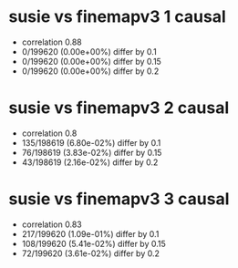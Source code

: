 # susie vs finemapv3  1 causal

- correlation 0.88
- 0/199620 (0.00e+00%) differ by 0.1
- 0/199620 (0.00e+00%) differ by 0.15
- 0/199620 (0.00e+00%) differ by 0.2


# susie vs finemapv3  2 causal

- correlation 0.8
- 135/198619 (6.80e-02%) differ by 0.1
- 76/198619 (3.83e-02%) differ by 0.15
- 43/198619 (2.16e-02%) differ by 0.2


# susie vs finemapv3  3 causal

- correlation 0.83
- 217/199620 (1.09e-01%) differ by 0.1
- 108/199620 (5.41e-02%) differ by 0.15
- 72/199620 (3.61e-02%) differ by 0.2


